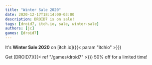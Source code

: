 ```yaml
---
title: "Winter Sale 2020"
date: 2020-12-17T18:14:00-03:00
description: DROID7 is on sale!
tags: [droid7, itch.io, sale, winter-sale]
authors: [jc]
games: [droid7]
---
```


It's **Winter Sale 2020** on [itch.io]({{< param "itchio" >}})

Get [DROID7]({{< ref "/games/droid7" >}}) 50% off for a limited time!

